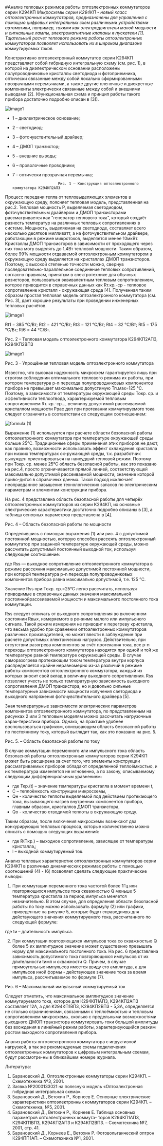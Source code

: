 #Анализ тепловых режимов работы оптоэлектронных коммутаторов серии К294КП
*Микросхемы  серии  К294КП - новый  класс  оптоэлектронных  коммутаторов, предназначены  для управления с помощью цифровых интегральных схем различными устройствами автоматики, например, такими как электродвигатели малой мощности и сигнальные лампы, электромагнитные клапаны и пускатели [1]. Тщательный расчет теплового режима работы оптоэлектронных коммутаторов позволяет использовать их в широком диапазоне коммутируемых токов.*

Конструктивно  оптоэлектронный  коммутатор  серии  К294КП  представляет  собой  гибридную  интегральную схему (см. рис. 1), в которой на диэлектрическом основании расположены полупроводниковые кристаллы  светодиода  и  фотоприемника, оптически связанные между собой локально сформированными прозрачными перемычками, а также другие пленочные и дискретные компоненты электрически связанные между собой и внешними выводами [2]. (Функциональная схема и принцип работы такого прибора достаточно подробно описан в [3]). 

![image1][id1]

* 1 – диэлектрическое основание; 
* 2 – светодиод; 
* 3 – фоточувствительный драйвер; 
* 4 – ДМОП транзистор; 
* 5 – внешние выводы; 
* 6 – проволочные проводники; 
* 7 – оптически прозрачная перемычка;


                           Рис. 1 – Конструкция оптоэлектронного коммутатора К294КП2АП3

Процесс  передачи  тепла  от  тепловыделяющих  элементов  в  окружающую  среду,  поясняет  тепловая модель,  представленная  на  рис.2.  Тепловая  мощность  Р,  выделяемая  светодиодом,  фоточувствительным драйвером и ДМОП транзисторами рассматривается как "генератор теплового тока", который создаёт разность температур на различных тепловых сопротивлениях в системе. Мощность, выделяемая на светодиоде, составляет всего несколько десятков милливатт, а на фоточувствительном драйвере, работающем в режиме микротоков, выделяется менее 10мкВт. Кристаллы ДМОП транзисторов в зависимости от проходящего через них тока могу выделять до 1,4Вт тепловой мощности. Таким образом, более 99% мощности отдаваемой оптоэлектронным коммутатором в окружающую среду выделяется на кристаллах ДМОП транзисторов. Поэтому, с высокой степенью точности можно, свернув последовательно-параллельное соединение тепловых сопротивлений, согласно правилам, принятым в электротехнике для обычных резисторов, пользоваться эквивалентным тепловым сопротивлением, которое приводится в справочных данных как Rт.кр.-ср - тепловое  сопротивление  кристалл - окружающая  среда  [4].  Полученная  таким  образом  простая  тепловая модель оптоэлектронного коммутатора (см. Рис. 3), дает хорошие результаты при проведении инженерных тепловых расчётов.

![image1][id2]

Rt1 = 385 °С/Вт; Rt2 = 421 °С/Вт; Rt3 = 121 °С/Вт; Rt4 = 32 °С/Вт; Rt5 = 175 °С/Вт; Rt6 = 44 °С/Вт. 

Рис. 2 – Тепловая модель оптоэлектронного коммутатора К294КП2АП3, К294КП2ВП3  

![image1][id3]

Рис. 3 – Упрощённая тепловая модель оптоэлектронного коммутатора 
 
Известно,  что  высокая  надежность  микросхем  гарантируется  лишь  при  строгом соблюдении  оптимального теплового режима их работы, при котором температура p-n перехода полупроводниковых компонентов прибора не превышает максимально допустимую Тп.мах=125 °С. Поэтому, в зависимости от температуры окружающей среды Токр. ср. и эффективности теплоотвода, характеризуемой тепловым сопротивлением Rт. кр.-ср..., величину допустимой рассеиваемой кристаллом мощности Ррас доп при протекании коммутируемого тока следует ограничить в соответствии со следующим соотношением:  

![formula][logo1] (1)

Выражение (1) используется при расчете области безопасной работы оптоэлектронного коммутатора при  температуре  окружающей  среды  больше 25°С.  Традиционные  сферы  применения  этих  приборов  не дают, как правило, возможности использовать эффект охлаждения кристалла при низких температурах ок-ружающей  среды,  т.к.  разработчик  вынужден  ориентироваться  на  наихудший  тепловой  режим. Поэтому при Токр. ср. менее 25°С область безопасной работы, как это показано на рис.4, просто ограничивается прямой линией, соответствующей максимально допустимой рассеиваемой мощности, значение которой приво-дится в справочных данных. Такой подход исключает неоправданное завышение технологических запасов по электрическим параметрам и элементам конструкции прибора. 

На рис. 4 представлена область безопасной работы для четырёх оптоэлектронных коммутаторов из серии К294КП, их основные электрические характеристики достаточно подробно описаны в [3], а таблица основных параметров представлена в [4]. 

Рис. 4 – Область безопасной работы по мощности 
 
Определившись с помощью выражения (1) или рис. 4 с допустимой постоянной мощностью, которую способен  рассеять  оптоэлектронный  коммутатор  при  заданной  температуре  окружающей  среды,  можно рассчитать допустимый постоянный выходной ток, используя следующее соотношение: 

где Rss — выходное сопротивление оптоэлектронного коммутатора в режиме рассеяния максимально допустимой постоянной мощности, при которой температура p-n перехода полупроводниковых компонентов прибора равна максимально допустимой, т.е. 125 °С.  

Значение Rss при Токр. ср.=25°С легко рассчитать, используя приводимые в справочных данных значения максимальной постояннойрассеиваемой мощности и максимального постоянного тока коммутации.

Rss следует отличать от выходного сопротивления во включенном состоянии Rвых, измеряемого в ре-жиме малого или импульсного сигнала. Такой режим измерения не приводит к перегреву кристалла, что весьма удобно при сравнении оптоэлектронных коммутаторов различных производителей, но может ввести в заблуждение при расчете допустимых электрических нагрузок. Действительно, при отсутствии разогрева компонентов за счёт протекания тока, все p-n переходы оптоэлектронного коммутатора находятся при  одной и той же температуре равной температуре окружающей среды. В случае саморазогрева протекающим током температура внутри корпуса распределяется крайне неравномерно из-за различий в режиме работы компонентов оптоэлектронного коммутатора, каждый из которых вносит свой вклад в величину выходного сопротивления. Rss  позволяет  учесть  не  только  температурную  зависимость  выходного  сопротивления ДМОП транзистора, но и довольно сильные температурные  зависимости мощности излучения светодиода и выходного напряжения фоточувствительного драйвера [5].  

Зная температурные зависимости электрических параметров компонентов оптоэлектронного коммутатора, по представленным на рисунках 2 или 3 тепловым моделям можно рассчитать нагрузочные харак-теристики  прибора. Однако,  на  практике  удобнее  воспользоваться  графиком,  описывающим  область безопасной работы по постоянному току, который выглядит так, как это показано на рис. 5. 

Рис. 5. – Область безопасной работы по току 
 
В случае коммутации переменного или импульсного тока область безопасной работы оптоэлектронных коммутаторов серии К294КП может быть расширена за счет того, что элементы конструкции рассматриваемых приборов обладают определенной теплоёмкостью, и их температура изменяется не мгновенно, а по закону, описываемому следующим дифференциальным уравнением: 

* где Ткр.(t) – значение температуры кристалла в момент времени t, 
* С – теплоёмкость конструкции микросхемы, 
* Qн - количество теплоты выделяемой под действием протекающего тока, вызывающего нагрев внутренних компонентов прибора, главным образом, кристаллов ДМОП транзистора, 
* Qо - количество отводимой теплоты в окружающую среду. 

Таким  образом,  после  включения  микросхемы  возникают  два  конкурирующих  тепловых  процесса, 
которые количественно можно описать с помощью следующих выражений: 


* где R(Tкр.) – выходное сопротивление, зависящее от температуры кристалла,; 
* I – выходной коммутируемый ток. 

Анализ тепловых характеристик оптоэлектронных коммутаторов серии К294КП в различных динамических режимах работы с помощью соотношений (4) - (6) позволяет сделать следующие практические выводы:

1)  При  коммутации  переменного  тока  частотой  более  1Гц  или  повторяющихся  импульсов  тока скважностью Q меньше 5 температура кристалла за период импульса меняется незначительно. В этом случае, для определения области безопасной работы по току можно использовать формулу  (2) или графики, приведенные на рисунке 5, которые будут справедливы для действующего значения коммутируемого тока, рассчитанного по следующей формуле: 

где tи – длительность импульса. 

2) При коммутации повторяющихся импульсов тока со скважностью Q более 5 их амплитудное значение может существенно превышать норму для максимального постоянного тока. На рис. 6 представлена зависимость допустимого тока повторяющихся импульсов от их длительности tимп и скважности Q. Причем, в случае  прямоугольных  импульсов имеется ввиду его амплитуда, а для импульсов иной формы - действующее значение тока за время импульса, рассчитываемое по формуле (7). 

Рис. 6 – Максимальный импульсный коммутируемый ток 
 
Следует  отметить,  что  максимальное  амплитудное  значение  коммутируемого  тока,  которое  для К294КП1АП3,  К294КП2АП3  составляет  12А, а  для  К294КП1ВП3, К294КП2ВП3 - 5,3А, определяется не столько ограничениями, связанными с теплоёмкостью и тепловым сопротивлением микросхемы, сколько с предельными возможностями выходного ДМОП транзистора коммутировать токи большой амплитуды без вхождения в линейный режим работы, характеризующийся резким ростом выходного сопротивления прибора. 

Анализ  работы  оптоэлектронного  коммутатора  с  индуктивной  нагрузкой,  а  так  же  рекомендуемые схемы подключения оптоэлектронных коммутаторов к цифровым интегральным схемам, будут рассмотре-ны в ближайшем номере журнала. 
 
Литература: 
1. Барановский Д. Оптоэлектронные коммутаторы серии К294КП. – Схемотехника №3, 2001. 
2. Заявка №2000133021 на полезную модель «Оптоэлектронная гибридная интегральная схема». 
3. Барановский Д., Ветохин Р., Корнеев Е. Основные электрические характеристики оптоэлектронных 
коммутаторов серии К294КП. – Схемотехника, №5, 2001. 
4. Барановский Д., Ветохин Р., Корнеев Е. Таблица основных параметров оптоэлектронных коммута-
торов К294КП1АП3, К294КП1ВП3, К294КП2АП3 и К294КП2ВП3. – Схемотехника №7, 2001, стр. 41. 
5. Барановский Д., Корнеев Е., Ветохин Р. Фотовольтаический оптрон К294ПП1АП. – Схемотехника 
№1, 2001. 

[id1]:http://goo.gl/0bsVh1 "Конструкция оптоэлектронного коммутатора К294КП2АП3"
[id2]:http://goo.gl/ADVxQz "Тепловая модель оптоэлектронного коммутатора К294КП2АП3, К294КП2ВП3"
[id3]:http://goo.gl/N6JEuO "Упрощённая тепловая модель оптоэлектронного коммутатора"

[logo1]:http://goo.gl/YQtokW "P_{pac.dop}=\frac{T_{n.max}-T_{okp.cp.}}{ R_{t.kp.-cp}}" 




